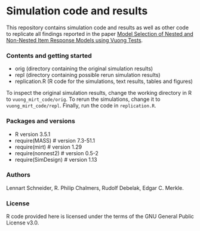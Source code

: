 # Simulation code and results

This repository contains simulation code and results as well as other code to
replicate all findings reported in the paper [Model Selection of Nested and
Non-Nested Item Response Models using Vuong
Tests](http://arxiv.org/abs/1810.04734).

### Contents and getting started
* orig (directory containing the original simulation results)
* repl (directory containing possible rerun simulation results)
* replication.R (R code for the simulations, text results, tables and figures)

To inspect the original simulation results, change the working directory in R
to `vuong_mirt_code/orig`. To rerun the simulations, change it to
`vuong_mirt_code/repl`. Finally, run the code in `replication.R`.

### Packages and versions
* R version 3.5.1
* require(MASS) # version 7.3-51.1
* require(mirt) # version 1.29
* require(nonnest2) # version 0.5-2
* require(SimDesign) # version 1.13

### Authors
Lennart Schneider, R. Philip Chalmers, Rudolf Debelak, Edgar C. Merkle.

### License
R code provided here is licensed under the terms of the GNU General Public
License v3.0.

